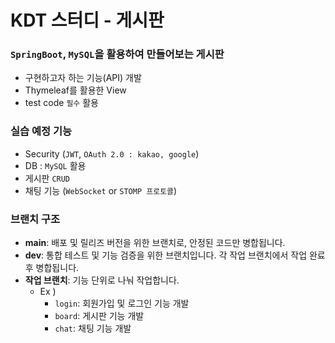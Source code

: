 # KDT 스터디 - 게시판

### `SpringBoot`, `MySQL`을 활용하여 만들어보는 게시판

- 구현하고자 하는 기능(API) 개발
- Thymeleaf를 활용한 View
- test code `필수` 활용

### 실습 예정 기능

- Security (`JWT`, `OAuth 2.0 : kakao, google`)
- DB : `MySQL` 활용
- 게시판 `CRUD`
- 채팅 기능 (`WebSocket` or `STOMP 프로토콜`)

### 브랜치 구조
- **main**: 배포 및 릴리즈 버전을 위한 브랜치로, 안정된 코드만 병합됩니다.
- **dev**: 통합 테스트 및 기능 검증을 위한 브랜치입니다. 각 작업 브랜치에서 작업 완료 후 병합됩니다.
- **작업 브랜치**: 기능 단위로 나눠 작업합니다.
    - Ex ) 
      - `login`: 회원가입 및 로그인 기능 개발
      - `board`: 게시판 기능 개발
      - `chat`: 채팅 기능 개발

